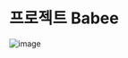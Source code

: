 # 프로젝트 Babee

![image](https://github.com/hansololol/Babee/assets/142460146/bf02811a-1281-4e6e-81aa-eb7a78fe5084)
